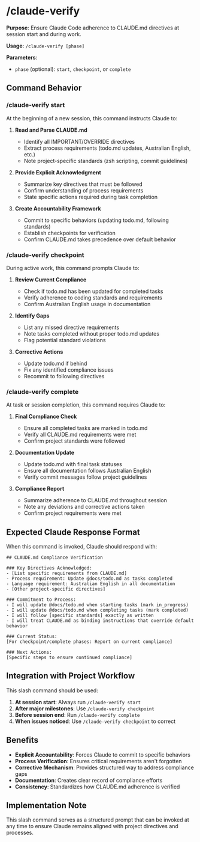 # /claude-verify

**Purpose**: Ensure Claude Code adherence to CLAUDE.md directives at session start and during work.

**Usage**: `/claude-verify [phase]`

**Parameters**:
- `phase` (optional): `start`, `checkpoint`, or `complete`

## Command Behavior

### /claude-verify start
At the beginning of a new session, this command instructs Claude to:

1. **Read and Parse CLAUDE.md**
   - Identify all IMPORTANT/OVERRIDE directives
   - Extract process requirements (todo.md updates, Australian English, etc.)
   - Note project-specific standards (zsh scripting, commit guidelines)

2. **Provide Explicit Acknowledgment**
   - Summarize key directives that must be followed
   - Confirm understanding of process requirements
   - State specific actions required during task completion

3. **Create Accountability Framework**
   - Commit to specific behaviors (updating todo.md, following standards)
   - Establish checkpoints for verification
   - Confirm CLAUDE.md takes precedence over default behavior

### /claude-verify checkpoint
During active work, this command prompts Claude to:

1. **Review Current Compliance**
   - Check if todo.md has been updated for completed tasks
   - Verify adherence to coding standards and requirements
   - Confirm Australian English usage in documentation

2. **Identify Gaps**
   - List any missed directive requirements
   - Note tasks completed without proper todo.md updates
   - Flag potential standard violations

3. **Corrective Actions**
   - Update todo.md if behind
   - Fix any identified compliance issues
   - Recommit to following directives

### /claude-verify complete
At task or session completion, this command requires Claude to:

1. **Final Compliance Check**
   - Ensure all completed tasks are marked in todo.md
   - Verify all CLAUDE.md requirements were met
   - Confirm project standards were followed

2. **Documentation Update**
   - Update todo.md with final task statuses
   - Ensure all documentation follows Australian English
   - Verify commit messages follow project guidelines

3. **Compliance Report**
   - Summarize adherence to CLAUDE.md throughout session
   - Note any deviations and corrective actions taken
   - Confirm project requirements were met

## Expected Claude Response Format

When this command is invoked, Claude should respond with:

```
## CLAUDE.md Compliance Verification

### Key Directives Acknowledged:
- [List specific requirements from CLAUDE.md]
- Process requirement: Update @docs/todo.md as tasks completed
- Language requirement: Australian English in all documentation
- [Other project-specific directives]

### Commitment to Process:
- I will update @docs/todo.md when starting tasks (mark in_progress)
- I will update @docs/todo.md when completing tasks (mark completed) 
- I will follow [specific standards] exactly as written
- I will treat CLAUDE.md as binding instructions that override default behavior

### Current Status:
[For checkpoint/complete phases: Report on current compliance]

### Next Actions:
[Specific steps to ensure continued compliance]
```

## Integration with Project Workflow

This slash command should be used:

1. **At session start**: Always run `/claude-verify start`
2. **After major milestones**: Use `/claude-verify checkpoint`
3. **Before session end**: Run `/claude-verify complete`
4. **When issues noticed**: Use `/claude-verify checkpoint` to correct

## Benefits

- **Explicit Accountability**: Forces Claude to commit to specific behaviors
- **Process Verification**: Ensures critical requirements aren't forgotten
- **Corrective Mechanism**: Provides structured way to address compliance gaps
- **Documentation**: Creates clear record of compliance efforts
- **Consistency**: Standardizes how CLAUDE.md adherence is verified

## Implementation Note

This slash command serves as a structured prompt that can be invoked at any time to ensure Claude remains aligned with project directives and processes.
